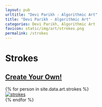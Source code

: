 ```yaml
---
layout: pub
urltitle: "Devi Parikh - Algorithmic Art"
title: "Devi Parikh - Algorithmic Art"
categories: Devi Parikh, Algorithmic Art
favicon: static/img/art/strokes.png
permalink: /strokes
---
```


# Strokes

<h2><a href='./create_your_own/strokes.html'>Create Your Own!</a></h2>

<div class = 'art'>
  {% for person in site.data.art.strokes %}
  <div class = 'artpiece'>
    <a href = '{{ person.link }}'><img src = '{{person.link}}' alt = 'strokes'></a>
  </div>
  {% endfor %}
</div>